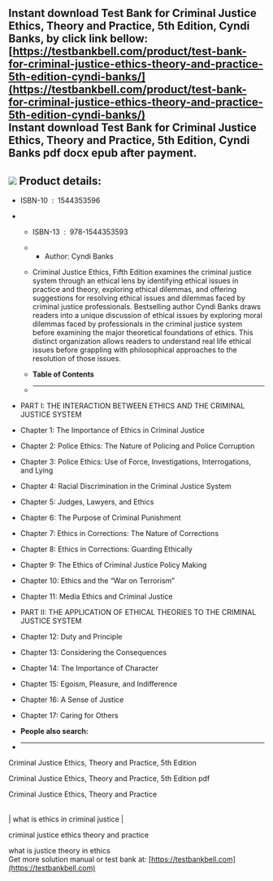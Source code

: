 Instant download **Test Bank for Criminal Justice Ethics, Theory and Practice, 5th Edition, Cyndi Banks,** by click link bellow:  
[https://testbankbell.com/product/test-bank-for-criminal-justice-ethics-theory-and-practice-5th-edition-cyndi-banks/](https://testbankbell.com/product/test-bank-for-criminal-justice-ethics-theory-and-practice-5th-edition-cyndi-banks/)  
**Instant download Test Bank for Criminal Justice Ethics, Theory and Practice, 5th Edition, Cyndi Banks pdf docx epub after payment.**
--------------------------------------------------------------------------------------------------------------------------------------


![](https://testbankbell.com/wp-content/uploads/2023/05/9781544353593_TestBank.jpg)
**Product details:**
--------------------


* ISBN-10 ‏ : ‎ 1544353596
* * ISBN-13 ‏ : ‎ 978-1544353593
  * * Author: Cyndi Banks
   
  * Criminal Justice Ethics, Fifth Edition examines the criminal justice system through an ethical lens by identifying ethical issues in practice and theory, exploring ethical dilemmas, and offering suggestions for resolving ethical issues and dilemmas faced by criminal justice professionals. Bestselling author Cyndi Banks draws readers into a unique discussion of ethical issues by exploring moral dilemmas faced by professionals in the criminal justice system before examining the major theoretical foundations of ethics. This distinct organization allows readers to understand real life ethical issues before grappling with philosophical approaches to the resolution of those issues.
  * **Table of Contents**
  * ---------------------
 
* PART I: THE INTERACTION BETWEEN ETHICS AND THE CRIMINAL JUSTICE SYSTEM
* Chapter 1: The Importance of Ethics in Criminal Justice
* Chapter 2: Police Ethics: The Nature of Policing and Police Corruption
* Chapter 3: Police Ethics: Use of Force, Investigations, Interrogations, and Lying
* Chapter 4: Racial Discrimination in the Criminal Justice System
* Chapter 5: Judges, Lawyers, and Ethics
* Chapter 6: The Purpose of Criminal Punishment
* Chapter 7: Ethics in Corrections: The Nature of Corrections
* Chapter 8: Ethics in Corrections: Guarding Ethically
* Chapter 9: The Ethics of Criminal Justice Policy Making
* Chapter 10: Ethics and the “War on Terrorism”
* Chapter 11: Media Ethics and Criminal Justice

* PART II: THE APPLICATION OF ETHICAL THEORIES TO THE CRIMINAL JUSTICE SYSTEM
* Chapter 12: Duty and Principle
* Chapter 13: Considering the Consequences
* Chapter 14: The Importance of Character
* Chapter 15: Egoism, Pleasure, and Indifference
* Chapter 16: A Sense of Justice
* Chapter 17: Caring for Others
* **People also search:**
* -----------------------

Criminal Justice Ethics, Theory and Practice, 5th Edition

Criminal Justice Ethics, Theory and Practice, 5th Edition pdf

Criminal Justice Ethics, Theory and Practice


|  |
| --- |
| 
what is ethics in criminal justice
 |


 criminal justice ethics theory and practice

 what is justice theory in ethics  
  Get more solution manual or test bank at: [https://testbankbell.com](https://testbankbell.com)
